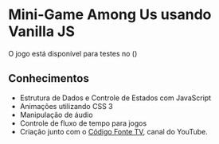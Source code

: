 # Mini-Game Among Us usando Vanilla JS


O jogo está disponível para testes no ()



## Conhecimentos

* Estrutura de Dados e Controle de Estados com JavaScript
* Animações utilizando CSS 3
* Manipulação de áudio
* Controle de fluxo de tempo para jogos
* Criação junto com o [Código Fonte TV](https://youtu.be/C3WZrP0zlUk), canal do YouTube.
